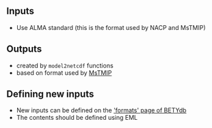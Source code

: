 ## Inputs

* Use ALMA standard (this is the format used by NACP and MsTMIP) 

## Outputs

* created by `model2netcdf` functions
* based on format used by [MsTMIP](http://nacp.ornl.gov/MsTMIP_variables.shtml)

## Defining new inputs

* New inputs can be defined on the ['formats' page of BETYdb](http://betydb.org/formats)
* The contents should be defined using EML